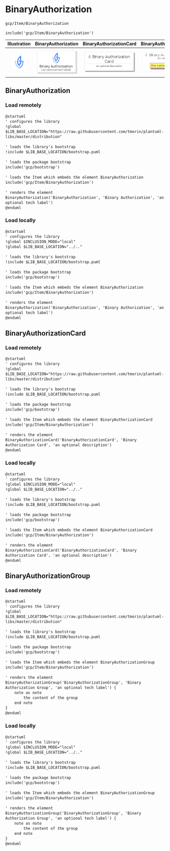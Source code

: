 # BinaryAuthorization


```text
gcp/Item/BinaryAuthorization
```

```text
include('gcp/Item/BinaryAuthorization')
```



| Illustration | BinaryAuthorization | BinaryAuthorizationCard | BinaryAuthorizationGroup |
| :---: | :---: | :---: | :---: |
| ![illustration for Illustration](../../gcp/Item/BinaryAuthorization.png) | ![illustration for BinaryAuthorization](../../gcp/Item/BinaryAuthorization.Local.png) | ![illustration for BinaryAuthorizationCard](../../gcp/Item/BinaryAuthorizationCard.Local.png) | ![illustration for BinaryAuthorizationGroup](../../gcp/Item/BinaryAuthorizationGroup.Local.png) |




## BinaryAuthorization

### Load remotely
```plantuml
@startuml
' configures the library
!global $LIB_BASE_LOCATION="https://raw.githubusercontent.com/tmorin/plantuml-libs/master/distribution"

' loads the library's bootstrap
!include $LIB_BASE_LOCATION/bootstrap.puml

' loads the package bootstrap
include('gcp/bootstrap')

' loads the Item which embeds the element BinaryAuthorization
include('gcp/Item/BinaryAuthorization')

' renders the element
BinaryAuthorization('BinaryAuthorization', 'Binary Authorization', 'an optional tech label')
@enduml
```

### Load locally
```plantuml
@startuml
' configures the library
!global $INCLUSION_MODE="local"
!global $LIB_BASE_LOCATION="../.."

' loads the library's bootstrap
!include $LIB_BASE_LOCATION/bootstrap.puml

' loads the package bootstrap
include('gcp/bootstrap')

' loads the Item which embeds the element BinaryAuthorization
include('gcp/Item/BinaryAuthorization')

' renders the element
BinaryAuthorization('BinaryAuthorization', 'Binary Authorization', 'an optional tech label')
@enduml
```

## BinaryAuthorizationCard

### Load remotely
```plantuml
@startuml
' configures the library
!global $LIB_BASE_LOCATION="https://raw.githubusercontent.com/tmorin/plantuml-libs/master/distribution"

' loads the library's bootstrap
!include $LIB_BASE_LOCATION/bootstrap.puml

' loads the package bootstrap
include('gcp/bootstrap')

' loads the Item which embeds the element BinaryAuthorizationCard
include('gcp/Item/BinaryAuthorization')

' renders the element
BinaryAuthorizationCard('BinaryAuthorizationCard', 'Binary Authorization Card', 'an optional description')
@enduml
```

### Load locally
```plantuml
@startuml
' configures the library
!global $INCLUSION_MODE="local"
!global $LIB_BASE_LOCATION="../.."

' loads the library's bootstrap
!include $LIB_BASE_LOCATION/bootstrap.puml

' loads the package bootstrap
include('gcp/bootstrap')

' loads the Item which embeds the element BinaryAuthorizationCard
include('gcp/Item/BinaryAuthorization')

' renders the element
BinaryAuthorizationCard('BinaryAuthorizationCard', 'Binary Authorization Card', 'an optional description')
@enduml
```

## BinaryAuthorizationGroup

### Load remotely
```plantuml
@startuml
' configures the library
!global $LIB_BASE_LOCATION="https://raw.githubusercontent.com/tmorin/plantuml-libs/master/distribution"

' loads the library's bootstrap
!include $LIB_BASE_LOCATION/bootstrap.puml

' loads the package bootstrap
include('gcp/bootstrap')

' loads the Item which embeds the element BinaryAuthorizationGroup
include('gcp/Item/BinaryAuthorization')

' renders the element
BinaryAuthorizationGroup('BinaryAuthorizationGroup', 'Binary Authorization Group', 'an optional tech label') {
    note as note
        the content of the group
    end note
}
@enduml
```

### Load locally
```plantuml
@startuml
' configures the library
!global $INCLUSION_MODE="local"
!global $LIB_BASE_LOCATION="../.."

' loads the library's bootstrap
!include $LIB_BASE_LOCATION/bootstrap.puml

' loads the package bootstrap
include('gcp/bootstrap')

' loads the Item which embeds the element BinaryAuthorizationGroup
include('gcp/Item/BinaryAuthorization')

' renders the element
BinaryAuthorizationGroup('BinaryAuthorizationGroup', 'Binary Authorization Group', 'an optional tech label') {
    note as note
        the content of the group
    end note
}
@enduml
```


